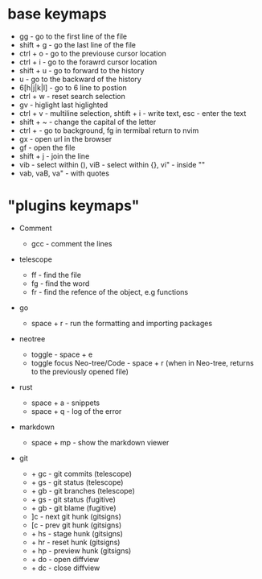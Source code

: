# base keymaps
- gg - go to the first line of the file
- shift + g - go the last line of the file
- ctrl + o - go to the previouse cursor location
- ctrl + i - go to the forawrd cursor location
- shift + u - go to forward to the history
- u - go to the backward of the history
- 6[h|j|k|l] - go to 6 line to postion
- ctrl + w - reset search selection
- gv - higlight last higlighted
- ctrl + v - multiline selection, shtift + i - write text, esc - enter the text
- shift + ~ - change the capital of the letter
- ctrl + - go to background, fg in termibal return to nvim
- gx - open url in the browser
- gf - open the file
- shift + j - join the line
- vib - select within (), viB - select within {}, vi" - inside ""
- vab, vaB, va" - with quotes

# "plugins keymaps"
- Comment 
    - gcc - comment the lines 

- telescope
    - ff - find the file
    - fg - find the word
    - fr - find the refence of the object, e.g functions

- go
    - space + r - run the formatting and importing packages

- neotree
    - toggle - space + e
    - toggle focus Neo-tree/Code - space + r (when in Neo-tree, returns to the previously opened file)

- rust
    - space + a - snippets 
    - space + q - log of the error

- markdown 
    - space + mp - show the markdown viewer 

- git
    - <leader> + gc - git commits (telescope)
    - <leader> + gs - git status (telescope)
    - <leader> + gb - git branches (telescope)
    - <leader> + gs - git status (fugitive)
    - <leader> + gb - git blame (fugitive)
    - ]c - next git hunk (gitsigns)
    - [c - prev git hunk (gitsigns)
    - <leader> + hs - stage hunk (gitsigns)
    - <leader> + hr - reset hunk (gitsigns)
    - <leader> + hp - preview hunk (gitsigns)
    - <leader> + do - open diffview
    - <leader> + dc - close diffview
